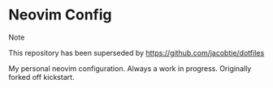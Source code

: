 # Neovim Config

> [!NOTE]
> This repository has been superseded by https://github.com/jacobtie/dotfiles

My personal neovim configuration. Always a work in progress. Originally forked off kickstart.
